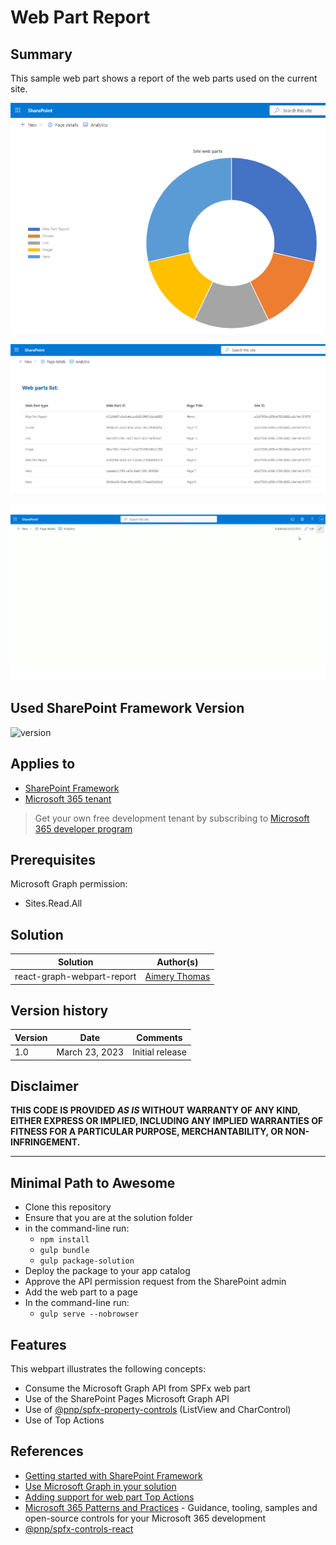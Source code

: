 # Web Part Report

## Summary

This sample web part shows a report of the web parts used on the current site.

![Chart View](./assets/chartView.png)

![List View](./assets/listView.png)

![Animated](./assets/Animated.gif)

## Used SharePoint Framework Version

![version](https://img.shields.io/badge/version-1.17.1-green.svg)

## Applies to

- [SharePoint Framework](https://aka.ms/spfx)
- [Microsoft 365 tenant](https://docs.microsoft.com/en-us/sharepoint/dev/spfx/set-up-your-developer-tenant)

> Get your own free development tenant by subscribing to [Microsoft 365 developer program](http://aka.ms/o365devprogram)

## Prerequisites

Microsoft Graph permission:

- Sites.Read.All

## Solution

| Solution    | Author(s)                                               |
| ----------- | ------------------------------------------------------- |
| react-graph-webpart-report | [Aimery Thomas](https://github.com/a1mery) |

## Version history

| Version | Date             | Comments        |
| ------- | ---------------- | --------------- |
| 1.0     | March 23, 2023 | Initial release |

## Disclaimer

**THIS CODE IS PROVIDED _AS IS_ WITHOUT WARRANTY OF ANY KIND, EITHER EXPRESS OR IMPLIED, INCLUDING ANY IMPLIED WARRANTIES OF FITNESS FOR A PARTICULAR PURPOSE, MERCHANTABILITY, OR NON-INFRINGEMENT.**

---

## Minimal Path to Awesome

- Clone this repository
- Ensure that you are at the solution folder
- in the command-line run:
  - `npm install`
  - `gulp bundle`
  - `gulp package-solution`
- Deploy the package to your app catalog
- Approve the API permission request from the SharePoint admin
- Add the web part to a page
- In the command-line run:
  - `gulp serve --nobrowser`


## Features

This webpart illustrates the following concepts:

- Consume the Microsoft Graph API from SPFx web part
- Use of the SharePoint Pages Microsoft Graph API
- Use of [@pnp/spfx-property-controls](https://pnp.github.io/sp-dev-fx-property-controls/) (ListView and CharControl)
- Use of Top Actions


## References

- [Getting started with SharePoint Framework](https://docs.microsoft.com/en-us/sharepoint/dev/spfx/set-up-your-developer-tenant)
- [Use Microsoft Graph in your solution](https://docs.microsoft.com/en-us/sharepoint/dev/spfx/web-parts/get-started/using-microsoft-graph-apis)
- [Adding support for web part Top Actions](https://learn.microsoft.com/en-us/sharepoint/dev/spfx/web-parts/guidance/getting-started-with-top-actions)
- [Microsoft 365 Patterns and Practices](https://aka.ms/m365pnp) - Guidance, tooling, samples and open-source controls for your Microsoft 365 development
- [@pnp/spfx-controls-react](https://pnp.github.io/sp-dev-fx-controls-react/)
